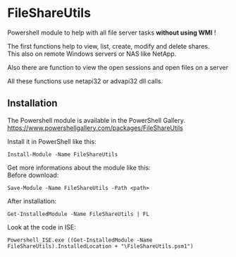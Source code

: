 # FileShareUtils
Powershell module to help with all file server tasks **without using WMI** ! 

The first functions help to view, list, create, modify and delete shares.  
This also on remote Windows servers or NAS like NetApp.

Also there are function to view the open sessions and open files on a server

All these functions use netapi32 or advapi32 dll calls.

## Installation

The Powershell module is available in the PowerShell Gallery.  
https://www.powershellgallery.com/packages/FileShareUtils

Install it in PowerShell like this:

```
Install-Module -Name FileShareUtils
```

Get more informations about the module like this:  
Before download:
```
Save-Module -Name FileShareUtils -Path <path>
```

After installation:
```
Get-InstalledModule -Name FileShareUtils | FL
```
Look at the code in ISE:
```
Powershell_ISE.exe ((Get-InstalledModule -Name FileShareUtils).InstalledLocation + "\FileShareUtils.psm1")
```







